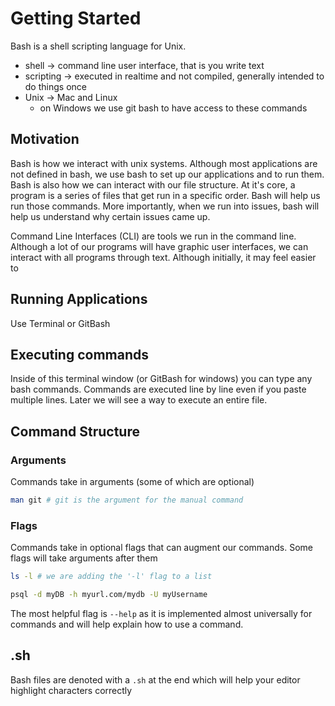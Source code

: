 # Getting Started
Bash is a shell scripting language for Unix.
 - shell -> command line user interface, that is you write text
 - scripting -> executed in realtime and not compiled, generally intended to do things once
 - Unix -> Mac and Linux
   - on Windows we use git bash to have access to these commands

## Motivation 
Bash is how we interact with unix systems. Although most applications are not defined in bash, we use bash to set up our applications and to run them. Bash is also how we can interact with our file structure. At it's core, a program is a series of files that get run in a specific order. Bash will help us run those commands. More importantly, when we run into issues, bash will help us understand why certain issues came up. 

Command Line Interfaces (CLI) are tools we run in the command line. Although a lot of our programs will have graphic user interfaces, we can interact with all programs through text. Although initially, it may feel easier to 

## Running Applications
Use Terminal or GitBash

## Executing commands
Inside of this terminal window (or GitBash for windows) you can type any bash commands. Commands are executed line by line even if you paste multiple lines. Later we will see a way to execute an entire file.

## Command Structure
### Arguments
Commands take in arguments (some of which are optional)
```sh
man git # git is the argument for the manual command
```

### Flags
Commands take in optional flags that can augment our commands. Some flags will take arguments after them
```sh
ls -l # we are adding the '-l' flag to a list 
```

```sh
psql -d myDB -h myurl.com/mydb -U myUsername
```

The most helpful flag is `--help` as it is implemented almost universally for commands and will help explain how to use a command.

## .sh
Bash files are denoted with a `.sh` at the end which will help your editor highlight characters correctly
